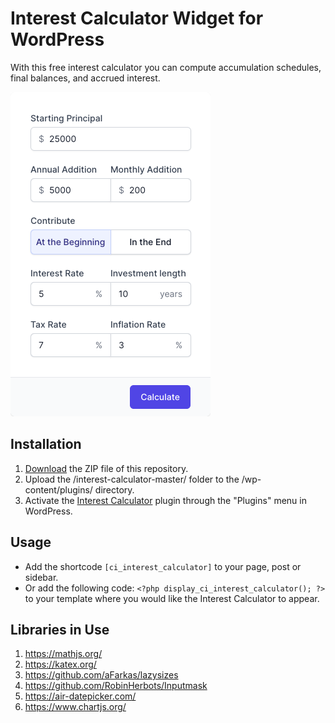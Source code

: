 # Interest Calculator Widget for WordPress

With this free interest calculator you can compute accumulation schedules, final balances, and accrued interest.

![Interest Calculator Input Form](/assets/images/screenshot-1.png "Interest Calculator Input Form")

## Installation

1. [Download](https://github.com/pub-calculator-io/interest-calculator/archive/refs/heads/master.zip) the ZIP file of this repository.
2. Upload the /interest-calculator-master/ folder to the /wp-content/plugins/ directory.
3. Activate the [Interest Calculator](https://www.calculator.io/interest-calculator/ "Interest Calculator Homepage") plugin through the "Plugins" menu in WordPress.

## Usage
* Add the shortcode `[ci_interest_calculator]` to your page, post or sidebar.
* Or add the following code: `<?php display_ci_interest_calculator(); ?>` to your template where you would like the Interest Calculator to appear.

## Libraries in Use
1. https://mathjs.org/
2. https://katex.org/
3. https://github.com/aFarkas/lazysizes
4. https://github.com/RobinHerbots/Inputmask
5. https://air-datepicker.com/
6. https://www.chartjs.org/
